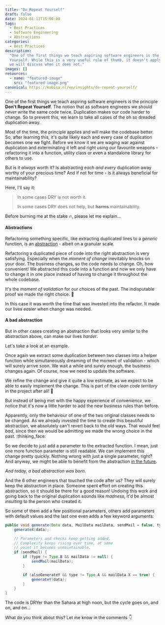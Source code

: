 ```yaml
---
title: "Do Repeat Yourself"
draft: false
date: 2024-01-12T15:00:00
tags:
  - Best Practices
  - Software Engineering
  - Abstractions
categories:
  - Best Practices
description:
  "One of the first things we teach aspiring software engineers is the principle Don't Repeat
  Yourself. While this is a very useful rule of thumb, it doesn't apply in every case. In this post
  we will discuss when it does not."
images: []
resources:
  - name: "featured-image"
    src: "featured-image.png"
canonical: https://kabisa.nl/en/insights/do-repeat-yourself/
---
```


<!--more-->

One of the first things we teach aspiring software engineers is the principle **Don't Repeat
Yourself**. The notion that as software engineers we should _never_ write the same code twice.
Duplication makes our code harder to change. So to prevent this, we learn to take all cases of the
oh so dreaded duplication away.

Most of the time, the principle applies and will make the codebase better. So, after learning this,
it's quite likely each and every case of duplication becomes one we fight. Before we know it we are
waging war against duplication and exterminating it left and right using our favourite weapons -
refactoring it into a function, utility class or even a standalone library for others to use.

But is it _always_ worth it? Is abstracting _each and every_ duplication away worthy of your
precious time? And if not for time - is it always beneficial for maintainability?

Here, I'll say it:

> In some cases DRY is not worth it.
>
> In some cases DRY does not help, but **harms** maintainability.

Before burning me at the stake :fire:, please let me explain...

#### Abstractions

Refactoring something specific, like extracting duplicated lines to a _generic_ function, is an
[abstraction](<https://en.wikipedia.org/wiki/Abstraction_(computer_science)#:~:text=In%20software%20engineering%20and%20computer%20science%2C%20abstraction%20is%20the%20process%20of%20generalizing%20concrete%20details%2C>) -
albeit on a granular scale.

Refactoring a duplicated piece of code into the right abstraction is very satisfying. Especially
when the _moment of change_ inevitably knocks on your door. The business changes, so the code needs
to change. Oh, how convenient! We abstracted this code into a function and now we only have to
change it in one place instead of having to change it throughout the whole codebase.

It's the _moment of validation_ for our choices of the past. The indisputable proof we made the
right choice. :muscle:

In this case it was worth the time that was invested into the refactor. It made our lives _easier_
when change was needed.

#### A bad abstraction

But in other cases creating an abstraction that looks very similar to the abstraction above, can
make our lives _harder_.

Let's take a look at an example.

Once again we extract some duplication between two classes into a helper function while
simultaneously dreaming of the moment of validation - which will surely arrive soon. We wait a while
and surely enough, the business changes again. Of course, now we need to update the software.

We refine the change and give it quite a low estimate, as we expect to be able to easily implement
the change. This is part of the _clean code territory_ in the project after all! :tada:

But instead of being met with the happy experience of _convenience_, we notice that it's now a
little harder to add the new business rules than before.

Apparently, only the behaviour of one of the two original classes needs to be changed. As we already
invested the time to create this beautiful abstraction, we absolutely can't revert back to the old
ways. That would feel _bad_, since then we would be admitting we made the wrong choice in the past.
:thinking_face:

So we decide to just add a parameter to the extracted function. I mean, just one more function
parameter is still readable. We can implement this change pretty quickly. Nothing wrong with just a
single parameter, right? And anyway, we might be able to benefit from the abstraction
[in the future](https://en.wikipedia.org/wiki/You_aren%27t_gonna_need_it).

_And today, a bad abstraction was born._

And the 6 other engineers that touched the code after us? They will surely keep the abstraction in
place. Someone spent effort on creating this abstraction, so it should be there for a good reason!
Undoing this work and going back to the original duplication sounds like _madness_, it'd be almost
_insulting_ to the person who created it.

So some of them add a few positional parameters, others add parameters with default values and the
last one even adds a few keyword arguments:

```java
public void generate(Data data, MailData mailData, sendMail = false, type = Type.A, alsoGenerateY = true) /* etc... */ {
    generateX(data);

    // Parameters and checks keep getting added.
    // Complexity keeps rising over time, at some
    // point it becomes unmaintainable.
    if (sendMail) {
        if (type != Type.B && mailData != null) {
            sendMail(mailData);
        }

        if (alsoGenerateY && type != Type.A && mailData.X == true) {
            generateY(data);
        }
    }
}
```

The code is DRYer than the Sahara at high noon, but the cycle goes on, and on, and on...

What do you think about this? Let me know in the comments :point_down:
